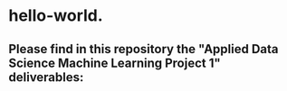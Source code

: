 # hello-world.
Please find in this repository the "Applied Data Science Machine Learning Project 1" deliverables:
- 
